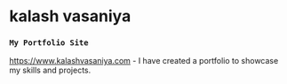 # kalash vasaniya

### `My Portfolio Site`
https://www.kalashvasaniya.com - I have created a portfolio to showcase my skills and projects.

